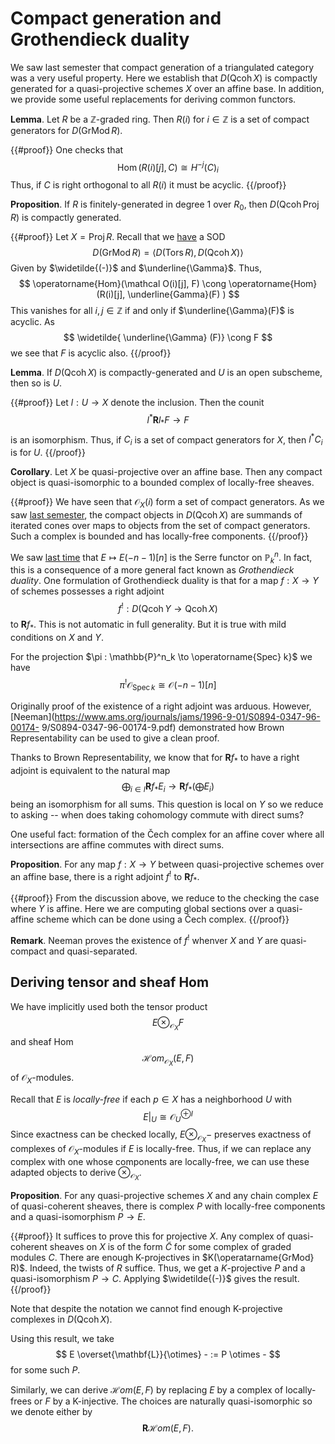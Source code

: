 # Compact generation and Grothendieck duality

We saw last semester that compact generation of a triangulated category 
was a very useful property. Here we establish that $D(\operatorname{Qcoh} X)$ 
is compactly generated for a quasi-projective schemes $X$ over an affine 
base. In addition, we provide some useful replacements for deriving common 
functors. 

**Lemma**. Let $R$ be a $\mathbb{Z}$-graded ring. Then $R(i)$ for $i \in 
\mathbb{Z}$ is a set of compact generators for $D(\operatorname{GrMod} R)$. 

{{#proof}}
One checks that 
$$
\operatorname{Hom}(R(i)[j],C) \cong H^{-j}(C)_i 
$$
Thus, if $C$ is right orthogonal to all $R(i)$ it must be acyclic. 
{{/proof}}

**Proposition**. If $R$ is finitely-generated in degree $1$ over $R_0$, 
then $D(\operatorname{Qcoh} \operatorname{Proj} R)$ is compactly generated. 

{{#proof}}
Let $X = \operatorname{Proj} R$. Recall that we [have](2022_01_11.md) a SOD 
$$
D(\operatorname{GrMod} R) = \langle D(\operatorname{Tors} R), 
D(\operatorname{Qcoh} X) \rangle 
$$
Given by $\widetilde{(-)}$ and $\underline{\Gamma}$. Thus, 
$$
\operatorname{Hom}(\mathcal O(i)[j], F) \cong 
\operatorname{Hom}(R(i)[j], \underline{Gamma}(F) )
$$
This vanishes for all $i,j \in \mathbb{Z}$ if and only if $\underline{\Gamma}(F)$ 
is acyclic. As 
$$
\widetilde{ \underline{\Gamma} (F)} \cong F
$$
we see that $F$ is acyclic also. 
{{/proof}}

**Lemma**. If $D(\operatorname{Qcoh} X)$ is compactly-generated and $U$ is an 
open subscheme, then so is $U$. 

{{#proof}}
Let $l : U \to X$ denote the inclusion. Then the counit 
$$
l^\ast \mathbf{R} l_\ast F \to F
$$
is an isomorphism. Thus, if $C_i$ is a set of compact generators for $X$, then 
$l^\ast C_i$ is for $U$. 
{{/proof}}

**Corollary**. Let $X$ be quasi-projective over an affine base. Then any compact 
object is quasi-isomorphic to a bounded complex of locally-free sheaves. 

{{#proof}}
We have seen that $\mathcal O_X(i)$ form a set of compact generators. 
As we saw [last semester](https://738.f21.matthewrobertballard.com/notes/2021_10_05/), 
the compact objects in $D(\operatorname{Qcoh} X)$ 
are summands of iterated cones over maps to objects from the set of compact generators. 
Such a complex is bounded and has locally-free components. 
{{/proof}}

We saw [last time](2022_01_18.md) that $E \mapsto E(-n-1)[n]$ is the Serre 
functor on $\mathbb{P}^n_k$. In fact, this is a consequence of a more general 
fact known as _Grothendieck duality_. One formulation of Grothendieck duality 
is that for a map $f: X \to Y$ of schemes possesses a right adjoint 
$$
f^! : D(\operatorname{Qcoh} Y \to \operatorname{Qcoh} X)
$$
to $\mathbf{R}f_\ast$. This is not automatic in full generality. But it is 
true with mild conditions on $X$ and $Y$. 

For the projection $\pi : \mathbb{P}^n_k \to \operatorname{Spec} k}$ we have 
$$
\pi^! \mathcal O_{\operatorname{Spec} k} \cong \mathcal O(-n-1)[n] 
$$

Originally proof of the existence of a right adjoint was arduous. However, 
[Neeman](https://www.ams.org/journals/jams/1996-9-01/S0894-0347-96-00174-
9/S0894-0347-96-00174-9.pdf) 
demonstrated how Brown Representability can be used to give a clean 
proof. 

Thanks to Brown Representability, we know that for $\mathbf{R}f_\ast$ to 
have a right adjoint is equivalent to the natural map 
$$
\bigoplus_{i \in I} \mathbf{R}f_\ast E_i \to \mathbf{R} f_\ast 
\left( \bigoplus E_i \right) 
$$
being an isomorphism for all sums. This question is local on $Y$ so 
we reduce to asking -- when does taking cohomology commute with direct sums? 

One useful fact: formation of the Čech complex for an affine cover where all 
intersections are affine commutes with direct sums.

**Proposition**. For any map $f: X \to Y$ between quasi-projective schemes over 
an affine base, there is a right adjoint $f^!$ to $\mathbf{R}f_\ast$. 

{{#proof}}
From the discussion above, we reduce to the checking the case where $Y$ is affine. 
Here we are computing global sections over a quasi-affine scheme which can be 
done using a Čech complex. 
{{/proof}}

**Remark**. Neeman proves the existence of $f^!$ whenver $X$ and $Y$ are 
quasi-compact and quasi-separated. 

## Deriving tensor and sheaf Hom 

We have implicitly used both the tensor product 
$$
E \otimes_{\mathcal O_X} F
$$
and sheaf Hom
$$
\mathcal Hom_{\mathcal O_X}(E,F)
$$
of $\mathcal O_X$-modules. 

Recall that $E$ is _locally-free_ if each $p \in X$ has a neighborhood $U$ with 
$$
E|_U \cong \mathcal O_U^{\oplus I} 
$$
Since exactness can be checked locally, $E \otimes_{\mathcal O_X} -$ preserves 
exactness of complexes of $\mathcal O_X$-modules if $E$ is locally-free. Thus, if we 
can replace any complex with one whose components are locally-free, we can use 
these adapted objects to derive $\otimes_{\mathcal O_X}$.

**Proposition**. For any quasi-projective schemes $X$ and any chain complex $E$ 
of quasi-coherent sheaves, there is complex $P$ with locally-free components 
and a quasi-isomorphism $P \to E$. 

{{#proof}}
It suffices to prove this for projective $X$. Any complex of quasi-coherent sheaves 
on $X$ is of the form $\widetilde{C}$ for some complex of graded modules $C$. 
There are enough K-projectives in $K(\operatarname{GrMod} R)$. Indeed, the twists 
of $R$ suffice. Thus, we get a $K$-projective $P$ and a quasi-isomorphism $P \to C$. 
Applying $\widetilde{(-)}$ gives the result. 
{{/proof}}

Note that despite the notation we cannot find enough K-projective complexes in 
$D(\operatorname{Qcoh} X)$.

Using this result, we take 
$$
E \overset{\mathbf{L}}{\otimes} - := P \otimes - 
$$
for some such $P$. 

Similarly, we can derive $\mathcal Hom(E,F)$ by replacing $E$ by a complex of 
locally-frees or $F$ by a K-injective. The choices are naturally quasi-isomorphic 
so we denote either by 
$$
\mathbf{R}\mathcal Hom(E,F).
$$
